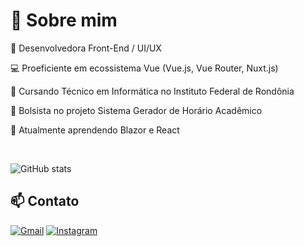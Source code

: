 # 🔎 Sobre mim

🎨 Desenvolvedora Front-End / UI/UX

💻 Proeficiente em ecossistema Vue (Vue.js, Vue Router, Nuxt.js)

📖 Cursando Técnico em Informática no Instituto Federal de Rondônia

🔭 Bolsista no projeto Sistema Gerador de Horário Acadêmico

🚀 Atualmente aprendendo Blazor e React

<br />

![GitHub stats](https://github-readme-stats.vercel.app/api?username=annaisabelapont&show_icons=true&theme=tokyonight)

## 📫 Contato
[![Gmail](https://img.shields.io/badge/Gmail-red?style=for-the-badge&logo=gmail&logoColor=white)](mailto:annaisabelapont@gmail.com)
[![Instagram](https://img.shields.io/badge/Instagram-%23E4405F?style=for-the-badge&logo=instagram&logoColor=white)](https://www.instagram.com/annaisabelap)

